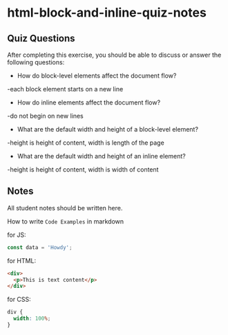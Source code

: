 # html-block-and-inline-quiz-notes

## Quiz Questions

After completing this exercise, you should be able to discuss or answer the following questions:

- How do block-level elements affect the document flow?

-each block element starts on a new line

- How do inline elements affect the document flow?

-do not begin on new lines

- What are the default width and height of a block-level element?

-height is height of content, width is length of the page

- What are the default width and height of an inline element?

-height is height of content, width is width of content

## Notes

All student notes should be written here.

How to write `Code Examples` in markdown

for JS:

```javascript
const data = 'Howdy';
```

for HTML:

```html
<div>
  <p>This is text content</p>
</div>
```

for CSS:

```css
div {
  width: 100%;
}
```
